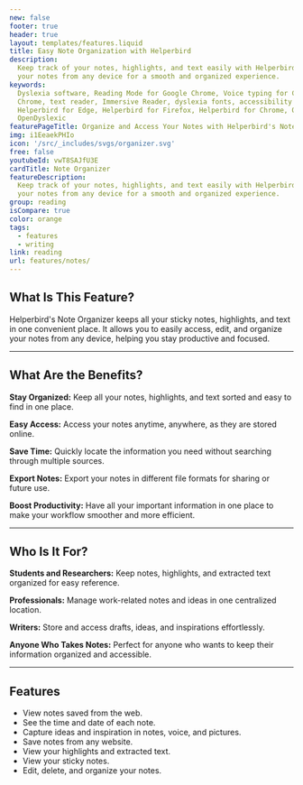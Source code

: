 ```yaml
---
new: false
footer: true
header: true
layout: templates/features.liquid
title: Easy Note Organization with Helperbird
description:
  Keep track of your notes, highlights, and text easily with Helperbird's Note Organizer. Access
  your notes from any device for a smooth and organized experience.
keywords:
  Dyslexia software, Reading Mode for Google Chrome, Voice typing for Chrome, Text to speech for
  Chrome, text reader, Immersive Reader, dyslexia fonts, accessibility software, dyslexia software,
  Helperbird for Edge, Helperbird for Firefox, Helperbird for Chrome, Opendyslexic for Chrome,
  OpenDyslexic
featurePageTitle: Organize and Access Your Notes with Helperbird's Note Organizer
img: i1EeaekPHIo
icon: '/src/_includes/svgs/organizer.svg'
free: false
youtubeId: vwT8SAJfU3E
cardTitle: Note Organizer
featureDescription:
  Keep track of your notes, highlights, and text easily with Helperbird's Note Organizer. Access
  your notes from any device for a smooth and organized experience.
group: reading
isCompare: true 
color: orange
tags:
  - features
  - writing
link: reading
url: features/notes/
---
```


## What Is This Feature?

Helperbird's Note Organizer keeps all your sticky notes, highlights, and text in one convenient place. It allows you to easily access, edit, and organize your notes from any device, helping you stay productive and focused.

---

## What Are the Benefits?


**Stay Organized:** Keep all your notes, highlights, and text sorted and easy to find in one place.  

**Easy Access:** Access your notes anytime, anywhere, as they are stored online.  

**Save Time:** Quickly locate the information you need without searching through multiple sources.  

**Export Notes:** Export your notes in different file formats for sharing or future use.  

**Boost Productivity:** Have all your important information in one place to make your workflow smoother and more efficient.

---

## Who Is It For?


**Students and Researchers:** Keep notes, highlights, and extracted text organized for easy reference.  

**Professionals:** Manage work-related notes and ideas in one centralized location.  

**Writers:** Store and access drafts, ideas, and inspirations effortlessly.  

**Anyone Who Takes Notes:** Perfect for anyone who wants to keep their information organized and accessible.

---

## Features

- View notes saved from the web.  
- See the time and date of each note.  
- Capture ideas and inspiration in notes, voice, and pictures.  
- Save notes from any website.  
- View your highlights and extracted text.  
- View your sticky notes.  
- Edit, delete, and organize your notes.  
